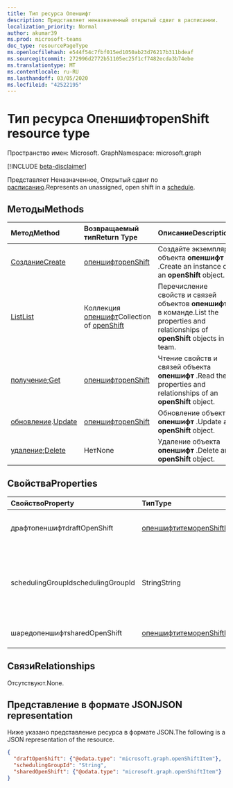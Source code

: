 ```yaml
---
title: Тип ресурса Опеншифт
description: Представляет неназначенный открытый сдвиг в расписании.
localization_priority: Normal
author: akumar39
ms.prod: microsoft-teams
doc_type: resourcePageType
ms.openlocfilehash: e544f54c7fbf015ed1050ab23d76217b311bdeaf
ms.sourcegitcommit: 272996d2772b51105ec25f1cf7482ecda3b74ebe
ms.translationtype: MT
ms.contentlocale: ru-RU
ms.lasthandoff: 03/05/2020
ms.locfileid: "42522195"
---
```

# <a name="openshift-resource-type"></a><span data-ttu-id="ef3dc-103">Тип ресурса Опеншифт</span><span class="sxs-lookup"><span data-stu-id="ef3dc-103">openShift resource type</span></span>

<span data-ttu-id="ef3dc-104">Пространство имен: Microsoft. Graph</span><span class="sxs-lookup"><span data-stu-id="ef3dc-104">Namespace: microsoft.graph</span></span>

[!INCLUDE [beta-disclaimer](../../includes/beta-disclaimer.md)]

<span data-ttu-id="ef3dc-105">Представляет Неназначенное, Открытый сдвиг по [расписанию](../resources/schedule.md).</span><span class="sxs-lookup"><span data-stu-id="ef3dc-105">Represents an unassigned, open shift in a [schedule](../resources/schedule.md).</span></span>

## <a name="methods"></a><span data-ttu-id="ef3dc-106">Методы</span><span class="sxs-lookup"><span data-stu-id="ef3dc-106">Methods</span></span>

| <span data-ttu-id="ef3dc-107">Метод</span><span class="sxs-lookup"><span data-stu-id="ef3dc-107">Method</span></span>       | <span data-ttu-id="ef3dc-108">Возвращаемый тип</span><span class="sxs-lookup"><span data-stu-id="ef3dc-108">Return Type</span></span> | <span data-ttu-id="ef3dc-109">Описание</span><span class="sxs-lookup"><span data-stu-id="ef3dc-109">Description</span></span> |
|:-------------|:------------|:------------|
| [<span data-ttu-id="ef3dc-110">Создание</span><span class="sxs-lookup"><span data-stu-id="ef3dc-110">Create</span></span>](../api/openshift-post.md) | [<span data-ttu-id="ef3dc-111">опеншифт</span><span class="sxs-lookup"><span data-stu-id="ef3dc-111">openShift</span></span>](openshift.md) | <span data-ttu-id="ef3dc-112">Создайте экземпляр объекта **опеншифт** .</span><span class="sxs-lookup"><span data-stu-id="ef3dc-112">Create an instance of an **openShift** object.</span></span> |
| [<span data-ttu-id="ef3dc-113">List</span><span class="sxs-lookup"><span data-stu-id="ef3dc-113">List</span></span>](../api/openshift-list.md) | <span data-ttu-id="ef3dc-114">Коллекция [опеншифт](openshift.md)</span><span class="sxs-lookup"><span data-stu-id="ef3dc-114">Collection of [openShift](openshift.md)</span></span> | <span data-ttu-id="ef3dc-115">Перечисление свойств и связей объектов **опеншифт** в команде.</span><span class="sxs-lookup"><span data-stu-id="ef3dc-115">List the properties and relationships of **openShift** objects in a team.</span></span>|
| <span data-ttu-id="ef3dc-116">[получение](../api/openshift-get.md);</span><span class="sxs-lookup"><span data-stu-id="ef3dc-116">[Get](../api/openshift-get.md)</span></span> | [<span data-ttu-id="ef3dc-117">опеншифт</span><span class="sxs-lookup"><span data-stu-id="ef3dc-117">openShift</span></span>](openshift.md) | <span data-ttu-id="ef3dc-118">Чтение свойств и связей объекта **опеншифт** .</span><span class="sxs-lookup"><span data-stu-id="ef3dc-118">Read the properties and relationships of an **openShift** object.</span></span> |
| <span data-ttu-id="ef3dc-119">[обновление](../api/openshift-update.md).</span><span class="sxs-lookup"><span data-stu-id="ef3dc-119">[Update](../api/openshift-update.md)</span></span> | [<span data-ttu-id="ef3dc-120">опеншифт</span><span class="sxs-lookup"><span data-stu-id="ef3dc-120">openShift</span></span>](openshift.md) | <span data-ttu-id="ef3dc-121">Обновление объекта **опеншифт** .</span><span class="sxs-lookup"><span data-stu-id="ef3dc-121">Update an **openShift** object.</span></span> |
| <span data-ttu-id="ef3dc-122">[удаление](../api/openshift-delete.md);</span><span class="sxs-lookup"><span data-stu-id="ef3dc-122">[Delete](../api/openshift-delete.md)</span></span> | <span data-ttu-id="ef3dc-123">Нет</span><span class="sxs-lookup"><span data-stu-id="ef3dc-123">None</span></span> | <span data-ttu-id="ef3dc-124">Удаление объекта **опеншифт** .</span><span class="sxs-lookup"><span data-stu-id="ef3dc-124">Delete an **openShift** object.</span></span> |

## <a name="properties"></a><span data-ttu-id="ef3dc-125">Свойства</span><span class="sxs-lookup"><span data-stu-id="ef3dc-125">Properties</span></span>

| <span data-ttu-id="ef3dc-126">Свойство</span><span class="sxs-lookup"><span data-stu-id="ef3dc-126">Property</span></span>     | <span data-ttu-id="ef3dc-127">Тип</span><span class="sxs-lookup"><span data-stu-id="ef3dc-127">Type</span></span>        | <span data-ttu-id="ef3dc-128">Описание</span><span class="sxs-lookup"><span data-stu-id="ef3dc-128">Description</span></span> |
|:-------------|:------------|:------------|
|<span data-ttu-id="ef3dc-129">драфтопеншифт</span><span class="sxs-lookup"><span data-stu-id="ef3dc-129">draftOpenShift</span></span>|[<span data-ttu-id="ef3dc-130">опеншифтитем</span><span class="sxs-lookup"><span data-stu-id="ef3dc-130">openShiftItem</span></span>](openshiftitem.md)|<span data-ttu-id="ef3dc-131">Неопубликованная открытая смена.</span><span class="sxs-lookup"><span data-stu-id="ef3dc-131">An unpublished open shift.</span></span>|
|<span data-ttu-id="ef3dc-132">schedulingGroupId</span><span class="sxs-lookup"><span data-stu-id="ef3dc-132">schedulingGroupId</span></span>|<span data-ttu-id="ef3dc-133">String</span><span class="sxs-lookup"><span data-stu-id="ef3dc-133">String</span></span>|<span data-ttu-id="ef3dc-134">Идентификатор группы планирования, к которой относится открытая смена.</span><span class="sxs-lookup"><span data-stu-id="ef3dc-134">ID for the scheduling group that the open shift belongs to.</span></span>|
|<span data-ttu-id="ef3dc-135">шаредопеншифт</span><span class="sxs-lookup"><span data-stu-id="ef3dc-135">sharedOpenShift</span></span>|[<span data-ttu-id="ef3dc-136">опеншифтитем</span><span class="sxs-lookup"><span data-stu-id="ef3dc-136">openShiftItem</span></span>](openshiftitem.md)|<span data-ttu-id="ef3dc-137">Опубликованная открытая смена.</span><span class="sxs-lookup"><span data-stu-id="ef3dc-137">A published open shift.</span></span>|

## <a name="relationships"></a><span data-ttu-id="ef3dc-138">Связи</span><span class="sxs-lookup"><span data-stu-id="ef3dc-138">Relationships</span></span>

<span data-ttu-id="ef3dc-139">Отсутствуют.</span><span class="sxs-lookup"><span data-stu-id="ef3dc-139">None.</span></span>

## <a name="json-representation"></a><span data-ttu-id="ef3dc-140">Представление в формате JSON</span><span class="sxs-lookup"><span data-stu-id="ef3dc-140">JSON representation</span></span>

<span data-ttu-id="ef3dc-141">Ниже указано представление ресурса в формате JSON.</span><span class="sxs-lookup"><span data-stu-id="ef3dc-141">The following is a JSON representation of the resource.</span></span>

<!-- {
  "blockType": "resource",
  "optionalProperties": [

  ],
  "@odata.type": "microsoft.graph.openShift",
  "baseType": ""
}-->

```json
{
  "draftOpenShift": {"@odata.type": "microsoft.graph.openShiftItem"},
  "schedulingGroupId": "String",
  "sharedOpenShift": {"@odata.type": "microsoft.graph.openShiftItem"}
}
```

<!-- uuid: 16cd6b66-4b1a-43a1-adaf-3a886856ed98
2019-02-04 14:57:30 UTC -->
<!-- {
  "type": "#page.annotation",
  "description": "openShift resource",
  "keywords": "",
  "section": "documentation",
  "tocPath": ""
}-->

